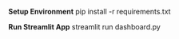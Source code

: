 **Setup Environment**
pip install -r requirements.txt

**Run Streamlit App**
streamlit run dashboard.py
